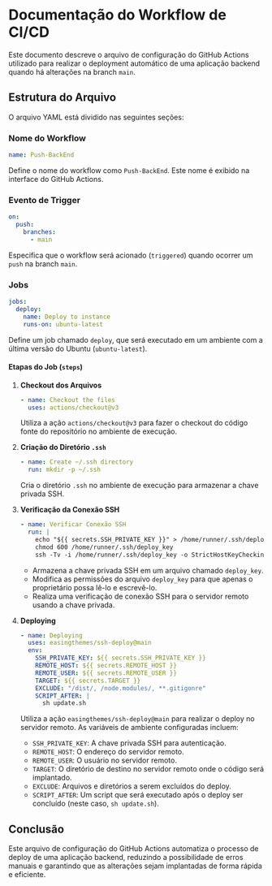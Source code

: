 
# Documentação do Workflow de CI/CD

Este documento descreve o arquivo de configuração do GitHub Actions utilizado para realizar o deployment automático de uma aplicação backend quando há alterações na branch `main`.

## Estrutura do Arquivo

O arquivo YAML está dividido nas seguintes seções:

### Nome do Workflow

```yaml
name: Push-BackEnd
```

Define o nome do workflow como `Push-BackEnd`. Este nome é exibido na interface do GitHub Actions.

### Evento de Trigger

```yaml
on:
  push:
    branches:
      - main
```

Especifica que o workflow será acionado (`triggered`) quando ocorrer um `push` na branch `main`.

### Jobs

```yaml
jobs:
  deploy:
    name: Deploy to instance
    runs-on: ubuntu-latest
```

Define um job chamado `deploy`, que será executado em um ambiente com a última versão do Ubuntu (`ubuntu-latest`).

#### Etapas do Job (`steps`)

1. **Checkout dos Arquivos**

   ```yaml
   - name: Checkout the files
     uses: actions/checkout@v3
   ```

   Utiliza a ação `actions/checkout@v3` para fazer o checkout do código fonte do repositório no ambiente de execução.

2. **Criação do Diretório `.ssh`**

   ```yaml
   - name: Create ~/.ssh directory
     run: mkdir -p ~/.ssh
   ```

   Cria o diretório `.ssh` no ambiente de execução para armazenar a chave privada SSH.

3. **Verificação da Conexão SSH**

   ```yaml
   - name: Verificar Conexão SSH
     run: |
       echo "${{ secrets.SSH_PRIVATE_KEY }}" > /home/runner/.ssh/deploy_key
       chmod 600 /home/runner/.ssh/deploy_key
       ssh -Tv -i /home/runner/.ssh/deploy_key -o StrictHostKeyChecking=no ${{ secrets.REMOTE_USER }}@${{ secrets.REMOTE_HOST }}
   ```

   - Armazena a chave privada SSH em um arquivo chamado `deploy_key`.
   - Modifica as permissões do arquivo `deploy_key` para que apenas o proprietário possa lê-lo e escrevê-lo.
   - Realiza uma verificação de conexão SSH para o servidor remoto usando a chave privada.

4. **Deploying**

   ```yaml
   - name: Deploying
     uses: easingthemes/ssh-deploy@main
     env:
       SSH_PRIVATE_KEY: ${{ secrets.SSH_PRIVATE_KEY }}
       REMOTE_HOST: ${{ secrets.REMOTE_HOST }}
       REMOTE_USER: ${{ secrets.REMOTE_USER }}
       TARGET: ${{ secrets.TARGET }}
       EXCLUDE: "/dist/, /node.modules/, **.gitigonre"
       SCRIPT_AFTER: |
         sh update.sh
   ```

   Utiliza a ação `easingthemes/ssh-deploy@main` para realizar o deploy no servidor remoto. As variáveis de ambiente configuradas incluem:

   - `SSH_PRIVATE_KEY`: A chave privada SSH para autenticação.
   - `REMOTE_HOST`: O endereço do servidor remoto.
   - `REMOTE_USER`: O usuário no servidor remoto.
   - `TARGET`: O diretório de destino no servidor remoto onde o código será implantado.
   - `EXCLUDE`: Arquivos e diretórios a serem excluídos do deploy.
   - `SCRIPT_AFTER`: Um script que será executado após o deploy ser concluído (neste caso, `sh update.sh`).

## Conclusão

Este arquivo de configuração do GitHub Actions automatiza o processo de deploy de uma aplicação backend, reduzindo a possibilidade de erros manuais e garantindo que as alterações sejam implantadas de forma rápida e eficiente.